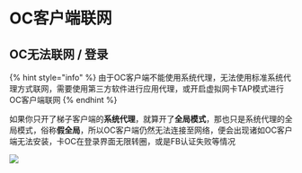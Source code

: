 # OC客户端联网

## OC无法联网 / 登录

{% hint style="info" %}
由于OC客户端不能使用系统代理，无法使用标准系统代理方式联网，需要使用第三方软件进行应用代理，或开启虚拟网卡TAP模式进行OC客户端联网
{% endhint %}

如果你只开了梯子客户端的**系统代理**，就算开了**全局模式**，那也只是系统代理的全局模式，俗称**假全局**，所以OC客户端仍然无法连接至网络，便会出现诸如OC客户端无法安装，卡OC在登录界面无限转圈，或是FB认证失败等情况

![](https://cdn.jsdelivr.net/gh/EYW-015/Oculus-guide-China/ochome/och1.png)

